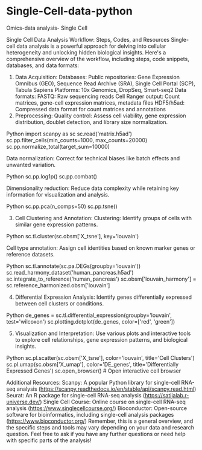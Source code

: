 # Single-Cell-data-python
Omics-data analysis- Single Cell

Single Cell Data Analysis Workflow: Steps, Codes, and Resources
Single-cell data analysis is a powerful approach for delving into cellular heterogeneity and unlocking hidden biological insights. Here's a comprehensive overview of the workflow, including steps, code snippets, databases, and data formats:
1. Data Acquisition:
Databases:
Public repositories: Gene Expression Omnibus (GEO), Sequence Read Archive (SRA), Single Cell Portal (SCP), Tabula Sapiens
Platforms: 10x Genomics, DropSeq, Smart-seq2
Data formats:
FASTQ: Raw sequencing reads
Cell Ranger output: Count matrices, gene-cell expression matrices, metadata files
HDF5/h5ad: Compressed data format for count matrices and annotations
2. Preprocessing:
Quality control: Assess cell viability, gene expression distribution, doublet detection, and library size normalization.

Python
import scanpy as sc
sc.read('matrix.h5ad')
sc.pp.filter_cells(min_counts=1000, max_counts=20000)
sc.pp.normalize_total(target_sum=10000)


Data normalization: Correct for technical biases like batch effects and unwanted variation.

Python
sc.pp.log1p()
sc.pp.combat()


Dimensionality reduction: Reduce data complexity while retaining key information for visualization and analysis.

Python
sc.pp.pca(n_comps=50)
sc.pp.tsne()


3. Cell Clustering and Annotation:
Clustering: Identify groups of cells with similar gene expression patterns.

Python
sc.tl.cluster(sc.obsm['X_tsne'], key='louvain')


Cell type annotation: Assign cell identities based on known marker genes or reference datasets.

Python
sc.tl.annotate(sc.pa.DEGs(groupby='louvain'))
sc.read_harmony_dataset('human_pancreas.h5ad')
sc.integrate_to_reference('human_pancreas')
sc.obsm['louvain_harmony'] = sc.reference_harmonized.obsm['louvain']


4. Differential Expression Analysis:
Identify genes differentially expressed between cell clusters or conditions.

Python
de_genes = sc.tl.differential_expression(groupby='louvain', test='wilcoxon')
sc.plotting.dotplot(de_genes, color=['red', 'green'])


5. Visualization and Interpretation:
Use various plots and interactive tools to explore cell relationships, gene expression patterns, and biological insights.

Python
sc.pl.scatter(sc.obsm['X_tsne'], color='louvain', title='Cell Clusters')
sc.pl.umap(sc.obsm['X_umap'], color='DE_genes', title='Differentially Expressed Genes')
sc.open_browser()  # Open interactive cell browser


Additional Resources:
Scanpy: A popular Python library for single-cell RNA-seq analysis (https://scanpy.readthedocs.io/en/stable/api/scanpy.read.html)
Seurat: An R package for single-cell RNA-seq analysis (https://satijalab.r-universe.dev/)
Single Cell Course: Online course on single-cell RNA-seq analysis (https://www.singlecellcourse.org/)
Bioconductor: Open-source software for bioinformatics, including single-cell analysis packages (https://www.bioconductor.org/)
Remember, this is a general overview, and the specific steps and tools may vary depending on your data and research question. Feel free to ask if you have any further questions or need help with specific parts of the analysis!

